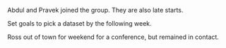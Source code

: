 Abdul and Pravek joined the group. They are also late starts.

Set goals to pick a dataset by the following week.

Ross out of town for weekend for a conference, but remained in contact.
